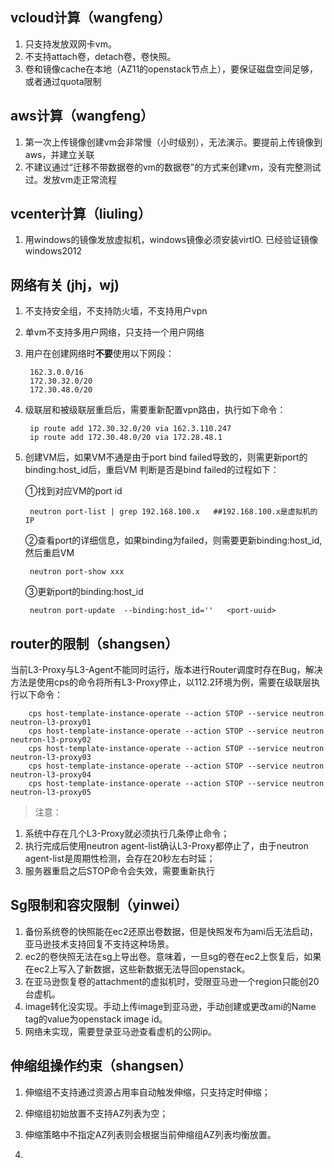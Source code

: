 vcloud计算（wangfeng）
---
1. 只支持发放双网卡vm。
2. 不支持attach卷，detach卷，卷快照。
3. 卷和镜像cache在本地（AZ11的openstack节点上），要保证磁盘空间足够，或者通过quota限制


aws计算（wangfeng）
---
1. 第一次上传镜像创建vm会非常慢（小时级别），无法演示。要提前上传镜像到aws，并建立关联
2. 不建议通过“迁移不带数据卷的vm的数据卷”的方式来创建vm，没有完整测试过。发放vm走正常流程

vcenter计算（liuling）
---
1. 用windows的镜像发放虚拟机，windows镜像必须安装virtIO. 已经验证镜像windows2012


网络有关 (jhj，wj)
---

1. 不支持安全组，不支持防火墙，不支持用户vpn
2. 单vm不支持多用户网络，只支持一个用户网络
2. 用户在创建网络时**不要**使用以下网段：

		162.3.0.0/16
		172.30.32.0/20
		172.30.48.0/20

2. 级联层和被级联层重启后，需要重新配置vpn路由，执行如下命令：

		ip route add 172.30.32.0/20 via 162.3.110.247
		ip route add 172.30.48.0/20 via 172.28.48.1

3. 创建VM后，如果VM不通是由于port bind failed导致的，则需更新port的binding:host_id后，重启VM
判断是否是bind failed的过程如下：

	①找到对应VM的port id

		neutron port-list | grep 192.168.100.x   ##192.168.100.x是虚拟机的IP

	②查看port的详细信息，如果binding为failed，则需要更新binding:host_id,然后重启VM

		neutron port-show xxx 

	③更新port的binding:host_id

		neutron port-update  --binding:host_id=''   <port-uuid>  


router的限制（shangsen）
---

当前L3-Proxy与L3-Agent不能同时运行，版本进行Router调度时存在Bug，解决方法是使用cps的命令将所有L3-Proxy停止，以112.2环境为例，需要在级联层执行以下命令：

		cps host-template-instance-operate --action STOP --service neutron neutron-l3-proxy01
		cps host-template-instance-operate --action STOP --service neutron neutron-l3-proxy02
		cps host-template-instance-operate --action STOP --service neutron neutron-l3-proxy03
		cps host-template-instance-operate --action STOP --service neutron neutron-l3-proxy04
		cps host-template-instance-operate --action STOP --service neutron neutron-l3-proxy05



> 注意：
> 
1. 系统中存在几个L3-Proxy就必须执行几条停止命令；
2. 执行完成后使用neutron agent-list确认L3-Proxy都停止了，由于neutron agent-list是周期性检测，会存在20秒左右时延；
3. 服务器重启之后STOP命令会失效，需要重新执行


Sg限制和容灾限制（yinwei）
---
1. 备份系统卷的快照能在ec2还原出卷数据，但是快照发布为ami后无法启动，亚马逊技术支持回复不支持这种场景。
2. ec2的卷快照无法在sg上导出卷。意味着，一旦sg的卷在ec2上恢复后，如果在ec2上写入了新数据，这些新数据无法导回openstack。
3. 在亚马逊恢复卷的attachment的虚拟机时，受限亚马逊一个region只能创20台虚机。
4. image转化没实现。手动上传image到亚马逊，手动创建或更改ami的Name tag的value为openstack image id。
5. 网络未实现，需要登录亚马逊查看虚机的公网ip。



伸缩组操作约束（shangsen）
---

1. 伸缩组不支持通过资源占用率自动触发伸缩，只支持定时伸缩；
2. 伸缩组初始放置不支持AZ列表为空；
3. 伸缩策略中不指定AZ列表则会根据当前伸缩组AZ列表均衡放置。



3. 